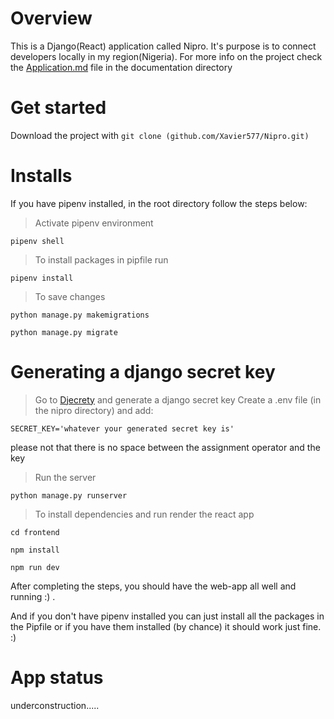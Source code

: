 # Overview

This is a Django(React) application called Nipro. It's purpose is to connect developers
locally in my region(Nigeria). For more info on the project check the [Application.md](https://github.com/Xavier577/Nipro/blob/prod/documentation/Application.md) file in the documentation
directory

# Get started

Download the project with `git clone (github.com/Xavier577/Nipro.git)`

# Installs

If you have pipenv installed, in the root directory follow the steps below:

>Activate pipenv environment

```
pipenv shell

```

> To install packages in pipfile run

```
pipenv install
```

> To save changes

```
python manage.py makemigrations

python manage.py migrate
```

# Generating a django secret key

> Go to [Djecrety](https://djecrety.ir/) and generate a django secret key
> Create a .env file (in the nipro directory) and add:

```
SECRET_KEY='whatever your generated secret key is'

```

please not that there is no space between the assignment operator and the key

> Run the server

```
python manage.py runserver

```

> To install dependencies and run render the react app

```
cd frontend

npm install

npm run dev

```

After completing the steps, you should have the web-app all well and running :) .

And if you don't have pipenv installed you can just install all the packages in the Pipfile
or if you have them installed (by chance) it should work just fine. :)

# App status

underconstruction.....
